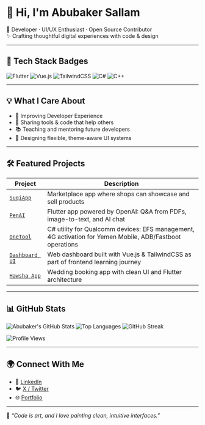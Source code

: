 # 👋 Hi, I'm Abubaker Sallam

🎯 Developer · UI/UX Enthusiast · Open Source Contributor  
✨ Crafting thoughtful digital experiences with code & design

---

## 🧰 Tech Stack Badges

![Flutter](https://img.shields.io/badge/Flutter-02569B?style=for-the-badge&logo=flutter&logoColor=white)
![Vue.js](https://img.shields.io/badge/Vue.js-35495E?style=for-the-badge&logo=vue.js&logoColor=4FC08D)
![TailwindCSS](https://img.shields.io/badge/TailwindCSS-38B2AC?style=for-the-badge&logo=tailwind-css&logoColor=white)
![C#](https://img.shields.io/badge/C%23-239120?style=for-the-badge&logo=c-sharp&logoColor=white)
![C++](https://img.shields.io/badge/C++-00599C?style=for-the-badge&logo=c%2B%2B&logoColor=white)

---

## 💡 What I Care About

- 🧪 Improving Developer Experience  
- 🚀 Sharing tools & code that help others  
- 📚 Teaching and mentoring future developers  
- 🧠 Designing flexible, theme-aware UI systems  

---

## 🛠️ Featured Projects

| Project | Description |
|--------|-------------|
| [`SuqiApp`](https://github.com/AbubakerSallam/SuqiApp) | Marketplace app where shops can showcase and sell products |
| [`PenAI`](https://github.com/AbubakerSallam/penai) | Flutter app powered by OpenAI: Q&A from PDFs, image-to-text, and AI chat |
| [`OneTool`](https://github.com/AbubakerSallam/OneTool) | C# utility for Qualcomm devices: EFS management, 4G activation for Yemen Mobile, ADB/Fastboot operations |
| [`Dashboard UI`](https://github.com/AbubakerSallam/dashboard-screen-tailwindcss-vuejs-app) | Web dashboard built with Vue.js & TailwindCSS as part of frontend learning journey |
| [`Hawsha App`](https://github.com/AbubakerSallam/Hawsha-Flutter-App) | Wedding booking app with clean UI and Flutter architecture |

---

## 📊 GitHub Stats

![Abubaker's GitHub Stats](https://github-readme-stats.vercel.app/api?username=AbubakerSallam&show_icons=true&theme=radical)
![Top Languages](https://github-readme-stats.vercel.app/api/top-langs/?username=AbubakerSallam&layout=compact&theme=radical)
![GitHub Streak](https://github-readme-streak-stats.vercel.app?user=AbubakerSallam&theme=radical)

![Profile Views](https://komarev.com/ghpvc/?username=AbubakerSallam&style=for-the-badge)

---

## 🌍 Connect With Me

- 💼 [LinkedIn](https://www.linkedin.com/in/abubakersallam)  
- 🐦 [X / Twitter](https://x.com/Abubakersalla_m)  
- 🌐 [Portfolio](https://abubakersallam.netlify.app)

---

💬 *“Code is art, and I love painting clean, intuitive interfaces.”*
